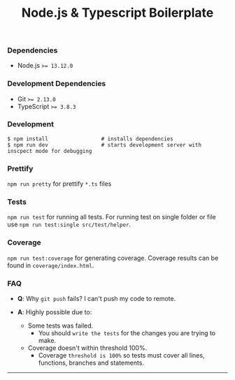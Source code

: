 <div align="center">

# Node.js & Typescript Boilerplate
<br />

</div>

### Dependencies ###

* Node.js `>= 13.12.0`

### Development Dependencies ###

* Git `>= 2.13.0`
* TypeScript `>= 3.8.3`


### Development ###

```shell
$ npm install                 # installs dependencies
$ npm run dev                 # starts development server with inscpect mode for debugging
```

### Prettify ###

`npm run pretty` for prettify `*.ts` files

### Tests ###

`npm run test` for running all tests. For running test on single folder or file use `npm run test:single src/test/helper`.

### Coverage ###

`npm run test:coverage` for generating coverage. Coverage results can be found in `coverage/index.html`.

### FAQ

- **Q**: Why `git push` fails? I can't push my code to remote.

- **A**: Highly possible due to:
  - Some tests was failed.
    - You should `write the tests` for the changes you are trying to make.
  - Coverage doesn't within threshold 100%.
    - Coverage `threshold is 100%` so tests must cover all lines, functions, branches and statements.

--------